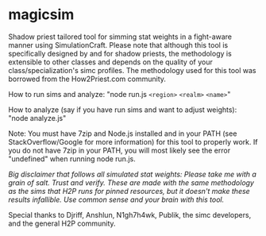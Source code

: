 # magicsim
Shadow priest tailored tool for simming stat weights in a fight-aware manner using SimulationCraft. Please note that although this tool is specifically designed by and for shadow priests, the methodology is extensible to other classes and depends on the quality of your class/specialization's simc profiles. The methodology used for this tool was borrowed from the How2Priest.com community.

How to run sims and analyze: "node run.js `<region>` `<realm>` `<name>`"

How to analyze (say if you have run sims and want to adjust weights): "node analyze.js"

Note: You must have 7zip and Node.js installed and in your PATH (see StackOverflow/Google for more information) for this tool to properly work. If you do not have 7zip in your PATH, you will most likely see the error "undefined" when running node run.js.

*Big disclaimer that follows all simulated stat weights: Please take me with a grain of salt. Trust and verify. These are made with the same methodology as the sims that H2P runs for pinned resources, but it doesn't make these results infallible. Use common sense and your brain with this tool.*

Special thanks to Djriff, Anshlun, N1gh7h4wk, Publik, the simc developers, and the general H2P community.
